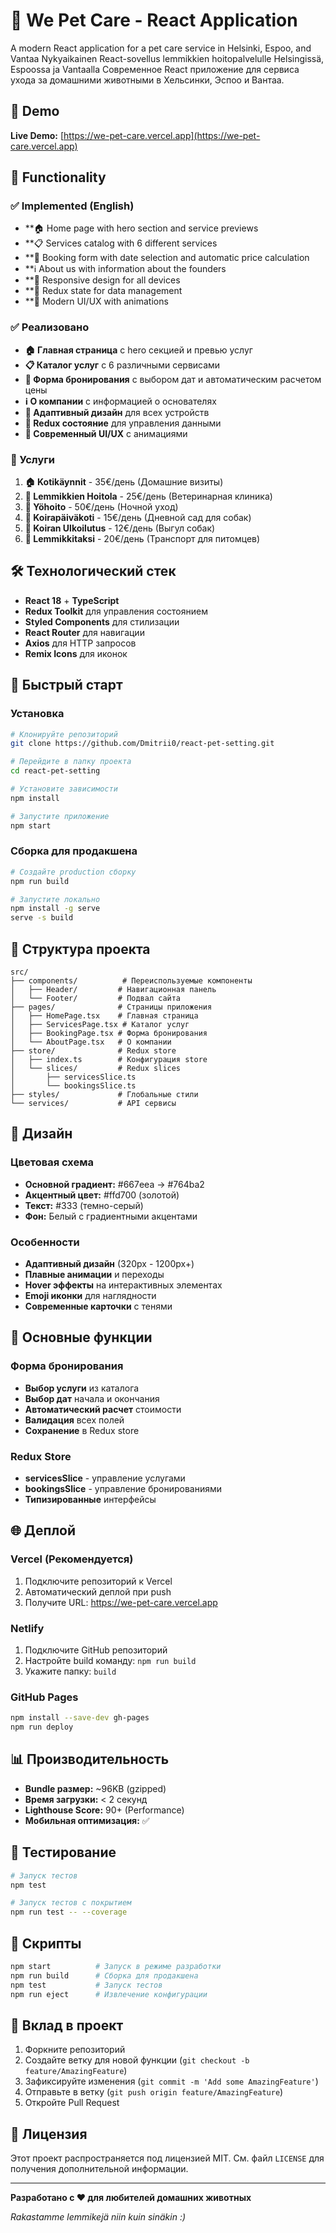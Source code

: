 # 🐾 We Pet Care - React Application
A modern React application for a pet care service in Helsinki, Espoo, and Vantaa
Nykyaikainen React-sovellus lemmikkien hoitopalvelulle Helsingissä, Espoossa ja Vantaalla
Современное React приложение для сервиса ухода за домашними животными в Хельсинки, Эспоо и Вантаа.

## 🚀 Demo

**Live Demo:** [https://we-pet-care.vercel.app](https://we-pet-care.vercel.app)

## 📱 Functionality

### ✅ Implemented (English)
- **🏠 Home page with hero section and service previews
- **📋 Services catalog with 6 different services
- **📅 Booking form with date selection and automatic price calculation
- **ℹ️ About us with information about the founders
- **📱 Responsive design for all devices
- **🔄 Redux state for data management
- **🎨 Modern UI/UX with animations
### ✅ Реализовано
- **🏠 Главная страница** с hero секцией и превью услуг
- **📋 Каталог услуг** с 6 различными сервисами
- **📅 Форма бронирования** с выбором дат и автоматическим расчетом цены
- **ℹ️ О компании** с информацией о основателях
- **📱 Адаптивный дизайн** для всех устройств
- **🔄 Redux состояние** для управления данными
- **🎨 Современный UI/UX** с анимациями

### 🎯 Услуги
1. **🏠 Kotikäynnit** - 35€/день (Домашние визиты)
2. **🏥 Lemmikkien Hoitola** - 25€/день (Ветеринарная клиника)
3. **🌙 Yöhoito** - 50€/день (Ночной уход)
4. **📅 Koirapäiväkoti** - 15€/день (Дневной сад для собак)
5. **🚶 Koiran Ulkoilutus** - 12€/день (Выгул собак)
6. **🚗 Lemmikkitaksi** - 20€/день (Транспорт для питомцев)

## 🛠 Технологический стек

- **React 18** + **TypeScript**
- **Redux Toolkit** для управления состоянием
- **Styled Components** для стилизации
- **React Router** для навигации
- **Axios** для HTTP запросов
- **Remix Icons** для иконок

## 🚀 Быстрый старт

### Установка
```bash
# Клонируйте репозиторий
git clone https://github.com/Dmitrii0/react-pet-setting.git

# Перейдите в папку проекта
cd react-pet-setting

# Установите зависимости
npm install

# Запустите приложение
npm start
```

### Сборка для продакшена
```bash
# Создайте production сборку
npm run build

# Запустите локально
npm install -g serve
serve -s build
```

## 📁 Структура проекта

```
src/
├── components/          # Переиспользуемые компоненты
│   ├── Header/         # Навигационная панель
│   └── Footer/         # Подвал сайта
├── pages/              # Страницы приложения
│   ├── HomePage.tsx    # Главная страница
│   ├── ServicesPage.tsx # Каталог услуг
│   ├── BookingPage.tsx # Форма бронирования
│   └── AboutPage.tsx   # О компании
├── store/              # Redux store
│   ├── index.ts        # Конфигурация store
│   └── slices/         # Redux slices
│       ├── servicesSlice.ts
│       └── bookingsSlice.ts
├── styles/             # Глобальные стили
└── services/           # API сервисы
```

## 🎨 Дизайн

### Цветовая схема
- **Основной градиент:** #667eea → #764ba2
- **Акцентный цвет:** #ffd700 (золотой)
- **Текст:** #333 (темно-серый)
- **Фон:** Белый с градиентными акцентами

### Особенности
- **Адаптивный дизайн** (320px - 1200px+)
- **Плавные анимации** и переходы
- **Hover эффекты** на интерактивных элементах
- **Emoji иконки** для наглядности
- **Современные карточки** с тенями

## 🔧 Основные функции

### Форма бронирования
- **Выбор услуги** из каталога
- **Выбор дат** начала и окончания
- **Автоматический расчет** стоимости
- **Валидация** всех полей
- **Сохранение** в Redux store

### Redux Store
- **servicesSlice** - управление услугами
- **bookingsSlice** - управление бронированиями
- **Типизированные** интерфейсы

## 🌐 Деплой

### Vercel (Рекомендуется)
1. Подключите репозиторий к Vercel
2. Автоматический деплой при push
3. Получите URL: https://we-pet-care.vercel.app

### Netlify
1. Подключите GitHub репозиторий
2. Настройте build команду: `npm run build`
3. Укажите папку: `build`

### GitHub Pages
```bash
npm install --save-dev gh-pages
npm run deploy
```

## 📊 Производительность

- **Bundle размер:** ~96KB (gzipped)
- **Время загрузки:** < 2 секунд
- **Lighthouse Score:** 90+ (Performance)
- **Мобильная оптимизация:** ✅

## 🧪 Тестирование

```bash
# Запуск тестов
npm test

# Запуск тестов с покрытием
npm run test -- --coverage
```

## 📝 Скрипты

```bash
npm start          # Запуск в режиме разработки
npm run build      # Сборка для продакшена
npm test           # Запуск тестов
npm run eject      # Извлечение конфигурации
```

## 🤝 Вклад в проект

1. Форкните репозиторий
2. Создайте ветку для новой функции (`git checkout -b feature/AmazingFeature`)
3. Зафиксируйте изменения (`git commit -m 'Add some AmazingFeature'`)
4. Отправьте в ветку (`git push origin feature/AmazingFeature`)
5. Откройте Pull Request

## 📄 Лицензия

Этот проект распространяется под лицензией MIT. См. файл `LICENSE` для получения дополнительной информации.





---

**Разработано с ❤️ для любителей домашних животных**

*Rakastamme lemmikejä niin kuin sinäkin :)*
